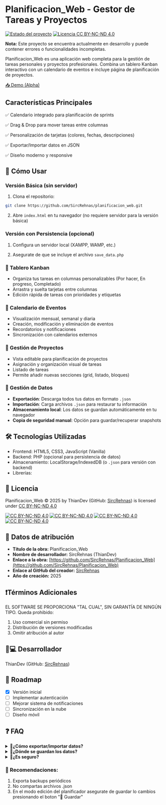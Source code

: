 # Planificacion_Web - Gestor de Tareas y Proyectos

[![Estado del proyecto](https://img.shields.io/badge/Estado-En%20Desarrollo-yellow)](https://shields.io/)
[![Licencia CC BY-NC-ND 4.0](https://img.shields.io/badge/Licencia-CC_BY--NC--ND_4.0-lightgrey.svg)](https://creativecommons.org/licenses/by-nc-nd/4.0/)

**Nota:** Este proyecto se encuentra actualmente en desarrollo y puede contener errores o funcionalidades incompletas.

Planificacion_Web es una aplicación web completa para la gestión de tareas personales y proyectos profesionales. Combina un tablero Kanban interactivo con un calendario de eventos e incluye página de planificación de proyectos.

[📥 Demo (Alpha)](https://sircrehnas.github.io/Planificacion_Web/)

## Características Principales

   ✅ Calendario integrado para planificación de sprints

   ✅ Drag & Drop para mover tareas entre columnas

   ✅ Personalización de tarjetas (colores, fechas, descripciones) 

   ✅ Exportar/Importar datos en JSON 

   ✅ Diseño moderno y responsive  

## 🚀 Cómo Usar

### Versión Básica (sin servidor)
1. Clona el repositorio:
```bash
git clone https://github.com/SircRehnas/planificacion_web.git
```
2. Abre `index.html` en tu navegador (no requiere servidor para la versión básica)


### Versión con Persistencia (opcional)

1. Configura un servidor local (XAMPP, WAMP, etc.)

2. Asegurate de que se incluye el archivo `save_data.php`

### 📌 Tablero Kanban
* Organiza tus tareas en columnas personalizables (Por hacer, En progreso, Completado)
* Arrastra y suelta tarjetas entre columnas
* Edición rápida de tareas con prioridades y etiquetas

### 📅 Calendario de Eventos
* Visualización mensual, semanal y diaria
* Creación, modificación y eliminación de eventos
* Recordatorios y notificaciones
* Sincronización con calendarios externos

### 📌 Gestión de Proyectos
* Vista editable para planificación de proyectos 
* Asignación y organización visual de tareas
* Listado de tareas
* Permite añadir nuevas secciones (grid, listado, bloques)

### 💾 Gestión de Datos
- **Exportación**: Descarga todos tus datos en formato `.json`
- **Importación**: Carga archivos `.json` para restaurar tu información
- **Almacenamiento local**: Los datos se guardan automáticamente en tu navegador
- **Copia de seguridad manual**: Opción para guardar/recuperar snapshots

## 🛠️ Tecnologías Utilizadas

* Frontend: HTML5, CSS3, JavaScript (Vanilla)
* Backend: PHP (opcional para persistencia de datos)
* Almacenamiento: LocalStorage/IndexedDB (o `.json` para versión con backend)
* Librerías:

## 📜 Licencia

Planificacion_Web © 2025 by ThianDev (GitHub: [SircRehnas](https://github.com/SircRehnas)) is licensed under [CC BY-NC-ND 4.0](https://creativecommons.org/licenses/by-nc-nd/4.0/?ref=chooser-v1)

[![CC BY-NC-ND 4.0](https://mirrors.creativecommons.org/presskit/icons/cc.svg?ref=chooser-v1)](https://creativecommons.org/licenses/by-nc-nd/4.0/?ref=chooser-v1)
[![CC BY-NC-ND 4.0](https://mirrors.creativecommons.org/presskit/icons/by.svg?ref=chooser-v1)](https://creativecommons.org/licenses/by-nc-nd/4.0/?ref=chooser-v1)
[![CC BY-NC-ND 4.0](https://mirrors.creativecommons.org/presskit/icons/nc.svg?ref=chooser-v1)](https://creativecommons.org/licenses/by-nc-nd/4.0/?ref=chooser-v1)
[![CC BY-NC-ND 4.0](https://mirrors.creativecommons.org/presskit/icons/nd.svg?ref=chooser-v1)](https://creativecommons.org/licenses/by-nc-nd/4.0/?ref=chooser-v1)

## 📜 Datos de atribución

* **Título de la obra:** Planificacion_Web
* **Nombre de desarrollador:** SircRehnas (ThianDev)
* **Enlace a la obra:** [https://github.com/SircRehnas/Planificacion_Web](https://github.com/SircRehnas/Planificacion_Web)
* **Enlace al GitHub del creador:** [SircRehnas](https://github.com/SircRehnas)
* **Año de creación:** 2025

## ❗Términos Adicionales
EL SOFTWARE SE PROPORCIONA "TAL CUAL", SIN GARANTÍA DE NINGÚN TIPO.
Queda prohibido:
1. Uso comercial sin permiso
2. Distribución de versiones modificadas
3. Omitir atribución al autor

## 👨💻 Desarrollador

ThianDev (GitHub: [SircRehnas](https://github.com/SircRehnas))

## 📅 Roadmap
- [x] Versión inicial
- [ ] Implementar autenticación
- [ ] Mejorar sistema de notificaciones
- [ ] Sincronización en la nube
- [ ] Diseño móvil

## ❓ FAQ
<details>
  <summary>🔽<b>¿Cómo exportar/importar datos?</b></summary>
  &nbsp;
  <ol>
    <li> Ve a <code>📤 Exportar</code> → Descarga un archivo formato JSON con:
      <ul>
        <li>Tareas del Kanban</li>
        <li>Eventos del calendario</li>
      </ul>
    </li>
    <li>Ve a <code>📤 Importar</code> → Selecciona el archivo formato JSON con toda tu información</li>
  </ol>
  <br>
</details>
<details>
  <summary>🔽<b>¿Dónde se guardan los datos?</b></summary>
  &nbsp;
  <ul>
    <li><b>Navegador</b>: <code>LocalStorage</code> (persistente hasta limpiar caché)</li>
    <li><b>Servidor</b>: <code>JSON</code></li>
  </ul>
  <br>
</details>
<details>
  <summary>🔽<b>¿Es seguro?</b></summary>
  &nbsp;
  <ul>
    <li><b>Si</b>:
      <ul>
        <li><code>Nunca se envían a terceros</code></li>
        <li><code>Puedes auto-hospedar el servidor</code></li> 
      </ul>
    </li>
  </ul>
  <br>
</details>

### 🔐 Recomendaciones:
1. Exporta backups periódicos
2. No compartas archivos .json
3. En el modo edición del planificador asegurate de guardar lo cambios presionando el boton "💾 Guardar"
